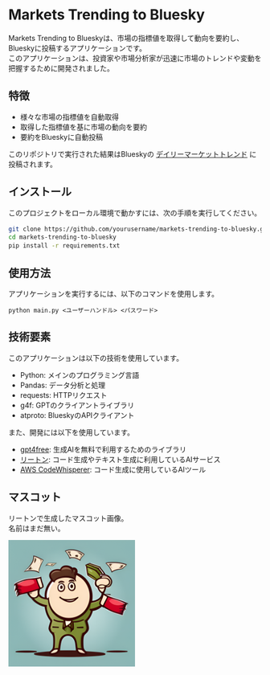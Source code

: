 # Markets Trending to Bluesky

Markets Trending to Blueskyは、市場の指標値を取得して動向を要約し、Blueskyに投稿するアプリケーションです。  
このアプリケーションは、投資家や市場分析家が迅速に市場のトレンドや変動を把握するために開発されました。

## 特徴

- 様々な市場の指標値を自動取得
- 取得した指標値を基に市場の動向を要約
- 要約をBlueskyに自動投稿

このリポジトリで実行された結果はBlueskyの [デイリーマーケットトレンド](https://bsky.app/profile/dailymarkettrends.bsky.social) に投稿されます。

## インストール

このプロジェクトをローカル環境で動かすには、次の手順を実行してください。

```bash
git clone https://github.com/yourusername/markets-trending-to-bluesky.git
cd markets-trending-to-bluesky
pip install -r requirements.txt
```

## 使用方法

アプリケーションを実行するには、以下のコマンドを使用します。

```
python main.py <ユーザーハンドル> <パスワード>
```

## 技術要素

このアプリケーションは以下の技術を使用しています。

- Python: メインのプログラミング言語
- Pandas: データ分析と処理
- requests: HTTPリクエスト
- g4f: GPTのクライアントライブラリ
- atproto: BlueskyのAPIクライアント

また、開発には以下を使用しています。

- [gpt4free](https://github.com/xtekky/gpt4free): 生成AIを無料で利用するためのライブラリ
- [リートン](https://wrtn.jp/): コード生成やテキスト生成に利用しているAIサービス
- [AWS CodeWhisperer](https://aws.amazon.com/jp/codewhisperer/): コード生成に使用しているAIツール

## マスコット

リートンで生成したマスコット画像。  
名前はまだ無い。

<img src="images\mascot.png" width="50%">
